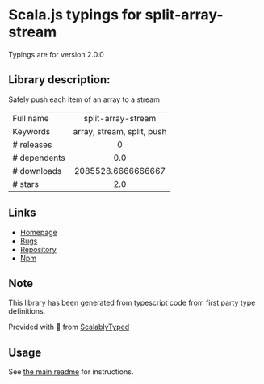 
# Scala.js typings for split-array-stream

Typings are for version 2.0.0

## Library description:
Safely push each item of an array to a stream

|                    |                 |
| ------------------ | :-------------: |
| Full name          | split-array-stream |
| Keywords           | array, stream, split, push |
| # releases         | 0 |
| # dependents       | 0.0 |
| # downloads        | 2085528.6666666667 |
| # stars            | 2.0 |

## Links
- [Homepage](https://github.com/stephenplusplus/split-array-stream#readme)
- [Bugs](https://github.com/stephenplusplus/split-array-stream/issues)
- [Repository](https://github.com/stephenplusplus/split-array-stream)
- [Npm](https://www.npmjs.com/package/split-array-stream)
    


## Note
This library has been generated from typescript code from first party type definitions.

Provided with :purple_heart: from [ScalablyTyped](https://github.com/oyvindberg/ScalablyTyped)

## Usage
See [the main readme](../../readme.md) for instructions.


